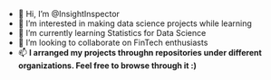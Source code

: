- 👋 Hi, I’m @InsightInspector
- 👀 I’m interested in making data science projects while learning
- 🌱 I’m currently learning Statistics for Data Science
- 💞️ I’m looking to collaborate on FinTech enthusiasts
- 📫 **I arranged my projects throughn repositories under different organizations. Feel free to browse through it :)**

<!---
InsightInspector/InsightInspector is a ✨ special ✨ repository because its `README.md` (this file) appears on your GitHub profile.
You can click the Preview link to take a look at your changes.
--->
